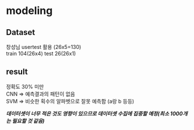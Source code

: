 # modeling

## Dataset
창성님 usertest 활용 (26x5=130)  
train 104(26x4) test 26(26x1)  

## result
정확도 30% 미만  
CNN => 예측결과의 패턴이 없음  
SVM => 비슷한 획수의 알파벳으로 잘못 예측함 (a랑 b 등등)  

***데이터셋이 너무 적은 것도 영향이 있으므로 데이터셋 수집에 집중할 예정(최소 1000개는 필요할 것 같음)***
